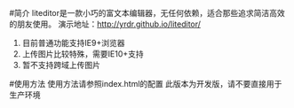 #简介
liteditor是一款小巧的富文本编辑器，无任何依赖，适合那些追求简洁高效的朋友使用。
演示地址：http://yrdr.github.io/liteditor/
1. 目前普通功能支持IE9+浏览器
2. 上传图片比较特殊，需要IE10+支持
3. 暂不支持跨域上传图片

#使用方法
使用方法请参照index.html的配置
此版本为开发版，请不要直接用于生产环境
